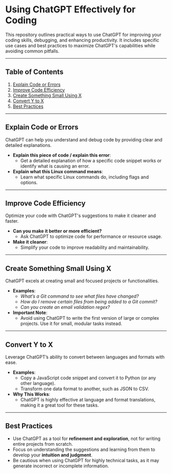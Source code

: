 # Using ChatGPT Effectively for Coding

This repository outlines practical ways to use ChatGPT for improving your coding skills, debugging, and enhancing productivity. It includes specific use cases and best practices to maximize ChatGPT's capabilities while avoiding common pitfalls.

---

## Table of Contents
1. [Explain Code or Errors](#explain-code-or-errors)
2. [Improve Code Efficiency](#improve-code-efficiency)
3. [Create Something Small Using X](#create-something-small-using-x)
4. [Convert Y to X](#convert-y-to-x)
5. [Best Practices](#best-practices)

---

## Explain Code or Errors
ChatGPT can help you understand and debug code by providing clear and detailed explanations.

- **Explain this piece of code / explain this error**:
  - Get a detailed explanation of how a specific code snippet works or identify what is causing an error.
- **Explain what this Linux command means**:
  - Learn what specific Linux commands do, including flags and options.

---

## Improve Code Efficiency
Optimize your code with ChatGPT's suggestions to make it cleaner and faster.

- **Can you make it better or more efficient?**
  - Ask ChatGPT to optimize code for performance or resource usage.
- **Make it cleaner**:
  - Simplify your code to improve readability and maintainability.

---

## Create Something Small Using X
ChatGPT excels at creating small and focused projects or functionalities.

- **Examples**:
  - *What’s a Git command to see what files have changed?*
  - *How do I remove certain files from being added to a Git commit?*
  - *Can you create an email validation regex?*
- **Important Note**:
  - Avoid using ChatGPT to write the first version of large or complex projects. Use it for small, modular tasks instead.

---

## Convert Y to X
Leverage ChatGPT’s ability to convert between languages and formats with ease.

- **Examples**:
  - Copy a JavaScript code snippet and convert it to Python (or any other language).
  - Transform one data format to another, such as JSON to CSV.
- **Why This Works**:
  - ChatGPT is highly effective at language and format translations, making it a great tool for these tasks.

---

## Best Practices
- Use ChatGPT as a tool for **refinement and exploration**, not for writing entire projects from scratch.
- Focus on understanding the suggestions and learning from them to develop your **intuition and judgment**.
- Be cautious when using ChatGPT for highly technical tasks, as it may generate incorrect or incomplete information.


